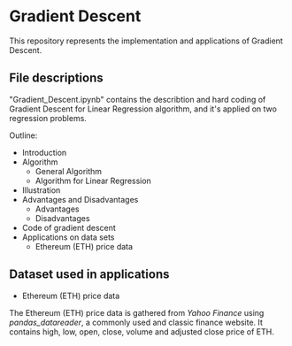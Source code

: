 # Gradient Descent
This repository represents the implementation and applications of Gradient Descent. 

## File descriptions
"Gradient_Descent.ipynb" contains the describtion and hard coding of Gradient Descent for Linear Regression algorithm, and it's applied on two regression problems.

Outline:
- Introduction
- Algorithm
  - General Algorithm
  - Algorithm for Linear Regression
- Illustration
- Advantages and Disadvantages
    - Advantages
    - Disadvantages
- Code of gradient descent
- Applications on data sets
    - Ethereum (ETH) price data

## Dataset used in applications
- Ethereum (ETH) price data

The Ethereum (ETH) price data is gathered from *Yahoo Finance* using *pandas_datareader*, a commonly used and classic finance website. It contains high,	low,	open,	close,	volume and	adjusted close price of ETH.



